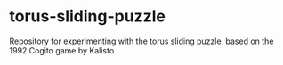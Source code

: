 # torus-sliding-puzzle
Repository for experimenting with the torus sliding puzzle, based on the 1992 Cogito game by Kalisto

